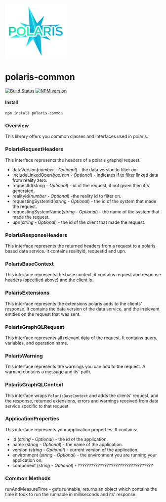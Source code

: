 ![Small Logo](static/img/polaris-logo.png)

# polaris-common

[![Build Status](https://travis-ci.com/Enigmatis/polaris-common.svg?branch=master)](https://travis-ci.com/Enigmatis/polaris-common)
[![NPM version](https://img.shields.io/npm/v/@enigmatis/polaris-common.svg?style=flat-square)](https://www.npmjs.com/package/@enigmatis/polaris-common)

#### Install

```
npm install polaris-common
```

### Overview

This library offers you common classes and interfaces used in polaris.

### PolarisRequestHeaders

This interface represents the headers of a polaris graphql request.

-   dataVersion(_number - Optional_) - the data version to filter on.
-   includeLinkedOper(_boolean - Optional_) - indicates if to filter linked data from reality zero.
-   requestId(_string - Optional_) - id of the request, if not given then it's generated.
-   realityId(_number - Optional_) -the reality id to filter on.
-   requestingSystemId(_string - Optional_) - the id of the system that made the request.
-   requestingSystemName(_string - Optional_) - the name of the system that made the request.
-   upn(_string - Optional_) - the id of the client that made the request.

### PolarisResponseHeaders

This interface represents the returned headers from a request to a polaris based data service.
It contains realityId, requestId and upn.

### PolarisBaseContext

This interface represents the base context, it contains request and response headers (specified above) and the client ip.

### PolarisExtensions

This interface represents the extensions polaris adds to the clients' response.
It contains the data version of the data service, and the irrelevant entities on the request that was sent.

### PolarisGraphQLRequest

This interface represents all relevant data of the request. It contains query, variables, and operation name.

### PolarisWarning

This interface represents the warnings you can add to the request. A warning contains a message and its' path.

### PolarisGraphQLContext

This interface wraps `PolarisBaseContext` and adds the clients' request, and the response, returned extensions, errors and warnings received from data service specific to that request.

### ApplicationProperties

This interface represents your application properties. It contains:

-   id (_string - Optional_) - the id of the application.
-   name (_string - Optional_) - the name of the application.
-   version (_string - Optional_) - current version of the application.
-   environment (_string - Optional_) - the environment you are running your application on.
-   component (_string - Optional_) - ??????????????????????????????????

### Common Methods

runAndMeasureTime - gets runnable, returns an object which contains the time it took to run the runnable in milliseconds and its' response.
